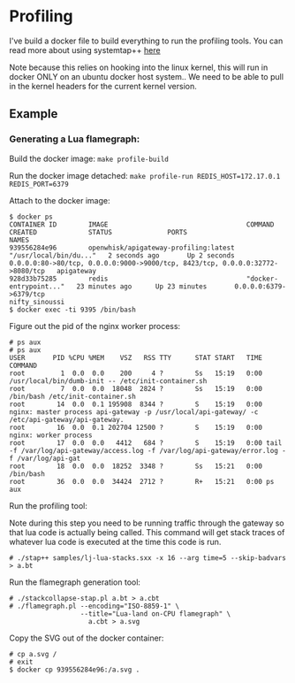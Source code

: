 # Profiling

I've build a docker file to build everything to run the profiling tools. You can read more about using systemtap++ [here](http://github.com/openresty/stapxx)

Note because this relies on hooking into the linux kernel, this will run in docker ONLY on an ubuntu docker host system.. We need to be able to pull in the kernel headers for the current kernel version.

## Example
### Generating a Lua flamegraph:

Build the docker image:
`make profile-build`

Run the docker image detached:
`make profile-run REDIS_HOST=172.17.0.1 REDIS_PORT=6379`

Attach to the docker image:

```
$ docker ps
CONTAINER ID        IMAGE                                   COMMAND                  CREATED             STATUS              PORTS                                                                           NAMES
939556284e96        openwhisk/apigateway-profiling:latest   "/usr/local/bin/du..."   2 seconds ago       Up 2 seconds        0.0.0.0:80->80/tcp, 0.0.0.0:9000->9000/tcp, 8423/tcp, 0.0.0.0:32772->8080/tcp   apigateway
928d33b75285        redis                                   "docker-entrypoint..."   23 minutes ago      Up 23 minutes       0.0.0.0:6379->6379/tcp                                                          nifty_sinoussi
$ docker exec -ti 9395 /bin/bash
```

Figure out the pid of the nginx worker process:

```
# ps aux
# ps aux
USER       PID %CPU %MEM    VSZ   RSS TTY      STAT START   TIME COMMAND
root         1  0.0  0.0    200     4 ?        Ss   15:19   0:00 /usr/local/bin/dumb-init -- /etc/init-container.sh
root         7  0.0  0.0  18048  2824 ?        Ss   15:19   0:00 /bin/bash /etc/init-container.sh
root        14  0.0  0.1 195908  8344 ?        S    15:19   0:00 nginx: master process api-gateway -p /usr/local/api-gateway/ -c /etc/api-gateway/api-gateway.
root        16  0.0  0.1 202704 12500 ?        S    15:19   0:00 nginx: worker process
root        17  0.0  0.0   4412   684 ?        S    15:19   0:00 tail -f /var/log/api-gateway/access.log -f /var/log/api-gateway/error.log -f /var/log/api-gat
root        18  0.0  0.0  18252  3348 ?        Ss   15:21   0:00 /bin/bash
root        36  0.0  0.0  34424  2712 ?        R+   15:21   0:00 ps aux
````

Run the profiling tool:

Note during this step you need to be running traffic through the gateway so that lua code is actually being called. This command will get stack traces of whatever lua code is executed at the time this code is run.

```
# ./stap++ samples/lj-lua-stacks.sxx -x 16 --arg time=5 --skip-badvars > a.bt

```

Run the flamegraph generation tool:

```
# ./stackcollapse-stap.pl a.bt > a.cbt
# ./flamegraph.pl --encoding="ISO-8859-1" \
                  --title="Lua-land on-CPU flamegraph" \
                    a.cbt > a.svg
```

Copy the SVG out of the docker container:

```
# cp a.svg /
# exit
$ docker cp 939556284e96:/a.svg .
```
